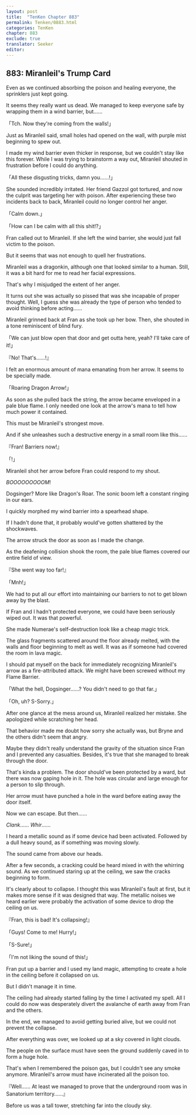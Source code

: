 ```yaml
---
layout: post
title:  "TenKen Chapter 883"
permalink: Tenken/0883.html
categories: TenKen
chapter: 883
exclude: true
translator: Seeker
editor: 
---
```

<h2>883: Miranleil's Trump Card</h2>

 Even as we continued absorbing the poison and healing everyone, the sprinklers just kept going.

 It seems they really want us dead. We managed to keep everyone safe by wrapping them in a wind barrier, but……

「Tch. Now they're coming from the walls!」

 Just as Miranleil said, small holes had opened on the wall, with purple mist beginning to spew out.

 I made my wind barrier even thicker in response, but we couldn't stay like this forever. While I was trying to brainstorm a way out, Miranleil shouted in frustration before I could do anything.

「All these disgusting tricks, damn you……!」

 She sounded incredibly irritated. Her friend Gazzol got tortured, and now the culprit was targeting her with poison. After experiencing these two incidents back to back, Miranleil could no longer control her anger.

「Calm down.」

「How can I be calm with all this shit!?」

 Fran called out to Miranleil. If she left the wind barrier, she would just fall victim to the poison.

 But it seems that was not enough to quell her frustrations.

 Miranleil was a dragonkin, although one that looked similar to a human. Still, it was a bit hard for me to read her facial expressions.

 That's why I misjudged the extent of her anger.

 It turns out she was actually so pissed that was she incapable of proper thought. Well, I guess she was already the type of person who tended to avoid thinking before acting……

 Miranleil grinned back at Fran as she took up her bow. Then, she shouted in a tone reminiscent of blind fury.

「We can just blow open that door and get outta here, yeah? I'll take care of it!」

『No! That's……!』

 I felt an enormous amount of mana emanating from her arrow. It seems to be specially made.

「Roaring Dragon Arrow!」

 As soon as she pulled back the string, the arrow became enveloped in a pale blue flame. I only needed one look at the arrow's mana to tell how much power it contained.

 This must be Miranleil's strongest move.

 And if she unleashes such a destructive energy in a small room like this……

『Fran! Barriers now!』

「!」

 Miranleil shot her arrow before Fran could respond to my shout.

 *BOOOOOOOOOM*!

 Dogsinger? More like Dragon's Roar. The sonic boom left a constant ringing in our ears.

 I quickly morphed my wind barrier into a spearhead shape.

 If I hadn't done that, it probably would've gotten shattered by the shockwaves.

 The arrow struck the door as soon as I made the change.

 As the deafening collision shook the room, the pale blue flames covered our entire field of view.

『She went way too far!』

「Mnh!」

 We had to put all our effort into maintaining our barriers to not to get blown away by the blast.

 If Fran and I hadn't protected everyone, we could have been seriously wiped out. It was that powerful.

 She made Numerae's self-destruction look like a cheap magic trick.

 The glass fragments scattered around the floor already melted, with the walls and floor beginning to melt as well. It was as if someone had covered the room in lava magic.

 I should pat myself on the back for immediately recognizing Miranleil's arrow as a fire-attributed attack. We might have been screwed without my Flame Barrier.

「What the hell, Dogsinger……? You didn't need to go that far.」

「Oh, uh? S-Sorry.」

 After one glance at the mess around us, Miranleil realized her mistake. She apologized while scratching her head.

 That behavior made me doubt how sorry she actually was, but Bryne and the others didn't seem that angry.

 Maybe they didn't really understand the gravity of the situation since Fran and I prevented any casualties. Besides, it's true that she managed to break through the door.

 That's kinda a problem. The door should've been protected by a ward, but there was now gaping hole in it. The hole was circular and large enough for a person to slip through.

 Her arrow must have punched a hole in the ward before eating away the door itself.

 Now we can escape. But then……

 *Clank*…… *Whir*……

 I heard a metallic sound as if some device had been activated. Followed by a dull heavy sound, as if something was moving slowly.

 The sound came from above our heads.

 After a few seconds, a cracking could be heard mixed in with the whirring sound. As we continued staring up at the ceiling, we saw the cracks beginning to form.

 It's clearly about to collapse. I thought this was Miranleil's fault at first, but it makes more sense if it was designed that way. The metallic noises we heard earlier were probably the activation of some device to drop the ceiling on us.

『Fran, this is bad! It's collapsing!』

「Guys! Come to me! Hurry!」

「S-Sure!」

「I'm not liking the sound of this!」

 Fran put up a barrier and I used my land magic, attempting to create a hole in the ceiling before it collapsed on us.

 But I didn't manage it in time.

 The ceiling had already started falling by the time I activated my spell. All I could do now was desperately divert the avalanche of earth away from Fran and the others.

 In the end, we managed to avoid getting buried alive, but we could not prevent the collapse.

 After everything was over, we looked up at a sky covered in light clouds.

 The people on the surface must have seen the ground suddenly caved in to form a huge hole.

 That's when I remembered the poison gas, but I couldn't see any smoke anymore. Miranleil's arrow must have incinerated all the poison too.

『Well…… At least we managed to prove that the underground room was in Sanatorium territory……』

 Before us was a tall tower, stretching far into the cloudy sky.



